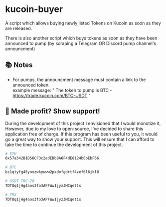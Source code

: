# kucoin-buyer

A script which allows buying newly listed Tokens on Kucoin as soon as they are released.

There is also another script which buys tokens as soon as they have been announced to pump (by scraping a Telegram OR Discord pump channel's announcment)

## 📚 Notes 
- For pumps, the announcment message must contain a link to the announced token.<br/>
example message: " The token to pump is BTC - https://trade.kucoin.com/BTC-USDT "

## 💖 Made profit? Show support! 
During the development of this project I envisioned that I would monotize it, However, due to my love to open-source, I've decided to share this application free of charge.  If this program has been useful to you, it would go a great way to show your support. This will ensure that I can afford to take the time to continue the development of this project. 

```bash
# ETH
0x57a342B1D56CF3c2edEDb8A6F4dE8124b0bEbF66

# BTC
bc1qtyfg45ynxzwkyuww2pxdmfgdrtf4zef6l6jkl8

# USDT TRC-20 
TDT8q1jHg4aos3fo3APFWw1jyzJMCqet1s

# TRX 
TDT8q1jHg4aos3fo3APFWw1jyzJMCqet1s

```








